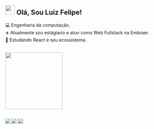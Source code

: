 ## <img src="https://media.giphy.com/media/KzJkzjggfGN5Py6nkT/giphy.gif" width="30px"> Olá, Sou Luiz Felipe! 
💻 Engenharia da computação.<br/>
✈️ Atualmente sou estágiario e atuo como Web Fullstack na Embraer.<br/>
📖 Estudando React e seu ecossistema.<br/><br/>

 <div>
  <a href="https://github.com/rafaballerini">
  <!-- <img height="180em" src="https://github-readme-stats.vercel.app/api?username=Luizfelipe25&show_icons=true&theme=tokyonight&include_all_commits=true&count_private=true"/> --->
  <img height="180em" src="https://github-readme-stats.vercel.app/api/top-langs/?username=Luizfelipe25&layout=compact&langs_count=7&theme=tokyonight"/> 
</div>
  
  ##
 
<div> 
 <a href="https://www.linkedin.com/in/luiz-felipe-farias1/" target="_blank"><img src="https://img.shields.io/badge/-LinkedIn-%230077B5?style=for-the-badge&logo=linkedin&logoColor=white" target="_blank"></a> 
  <a href = "mailto:luiz.farias.cpv@gmail.com"><img src="https://img.shields.io/badge/-Gmail-%23333?style=for-the-badge&logo=gmail&logoColor=white" target="_blank"></a>
  <a href = "https://twitter.com/luiz_fariaas" target="_blank"><img src="https://img.shields.io/badge/Twitter-1DA1F2?style=for-the-badge&logo=twitter&logoColor=white" target="_blank"></a>
 
</div>
